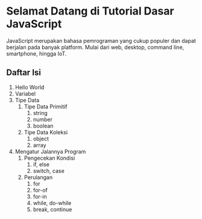 # Selamat Datang di Tutorial Dasar JavaScript

JavaScript merupakan bahasa pemrograman yang cukup populer dan dapat berjalan pada banyak platform. Mulai dari web, desktop, command line, smartphone, hingga IoT.

## Daftar Isi

1. Hello World
2. Variabel
3. Tipe Data
    1. Tipe Data Primitif
        1. string
        2. number
        3. boolean
    2. Tipe Data Koleksi
        1. object
        2. array
4. Mengatur Jalannya Program
    1. Pengecekan Kondisi
        1. if, else
        2. switch, case
    2. Perulangan
        1. for
        2. for-of
        3. for-in
        4. while, do-while
        5. break, continue
